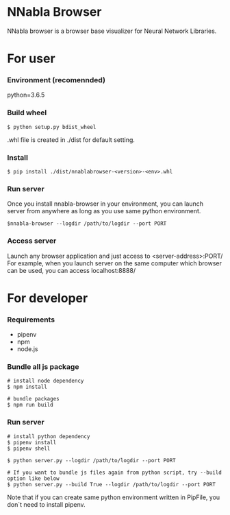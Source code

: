 # NNabla Browser

NNabla browser is a browser base visualizer for Neural Network Libraries.


# For user

### Environment (recomennded)
python=3.6.5 

### Build wheel
```shell
$ python setup.py bdist_wheel
```
.whl file is created in ./dist for default setting.

### Install
``` shell
$ pip install ./dist/nnablabrowser-<version>-<env>.whl
```

### Run server
Once you install nnabla-browser in your environment, you can launch server from anywhere as long as you use same python environment.

``` shell
$nnabla-browser --logdir /path/to/logdir --port PORT
```

### Access server
Launch any browser application and just access to \<server-address\>:PORT/  
For example, when you launch server on the same computer which browser can be used, you can access localhost:8888/


# For developer

### Requirements
 - pipenv
 - npm  
 - node.js  

### Bundle all js package
```shell
# install node dependency 
$ npm install 

# bundle packages
$ npm run build
```

### Run server
```shell
# install python dependency
$ pipenv install
$ pipenv shell

$ python server.py --logdir /path/to/logdir --port PORT

# If you want to bundle js files again from python script, try --build option like below
$ python server.py --build True --logdir /path/to/logdir --port PORT

```
Note that if you can create same python environment written in PipFile, you don`t need to install pipenv. 

